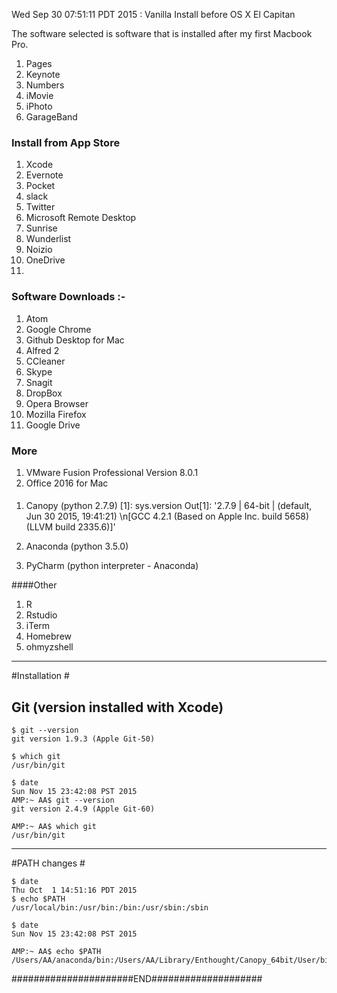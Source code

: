 Wed Sep 30 07:51:11 PDT 2015 :  Vanilla Install before OS X El Capitan


The software selected is software that is installed after my first Macbook Pro.


1. Pages
2. Keynote
3. Numbers
4. iMovie
5. iPhoto
6. GarageBand


### Install from App Store

1.  Xcode  
2.  Evernote
3.  Pocket
4.  slack
5.  Twitter
6.  Microsoft Remote Desktop
7.  Sunrise
8.  Wunderlist
9.  Noizio
10. OneDrive
11.

### Software Downloads :-
1. Atom
2. Google Chrome
3. Github Desktop for Mac
4. Alfred 2
5. CCleaner
6. Skype
7. Snagit
8. DropBox
9. Opera Browser
10. Mozilla Firefox
11. Google Drive

### More
1. VMware Fusion Professional Version 8.0.1
2. Office 2016 for Mac

####
1. Canopy (python 2.7.9)
[1]: sys.version
Out[1]: '2.7.9 | 64-bit | (default, Jun 30 2015, 19:41:21) \n[GCC 4.2.1 (Based on Apple Inc. build 5658) (LLVM build 2335.6)]'

2. Anaconda (python 3.5.0)
3. PyCharm (python interpreter  - Anaconda)

####Other

1. R
2. Rstudio
3. iTerm
4. Homebrew
5. ohmyzshell

------------------------------------------------------
#Installation #

Git (version installed with Xcode)
------------------------------

```
$ git --version
git version 1.9.3 (Apple Git-50)

$ which git
/usr/bin/git

$ date
Sun Nov 15 23:42:08 PST 2015
AMP:~ AA$ git --version
git version 2.4.9 (Apple Git-60)

AMP:~ AA$ which git
/usr/bin/git

```

------------------------------------------------------

#PATH changes #

```
$ date
Thu Oct  1 14:51:16 PDT 2015
$ echo $PATH
/usr/local/bin:/usr/bin:/bin:/usr/sbin:/sbin

$ date
Sun Nov 15 23:42:08 PST 2015

AMP:~ AA$ echo $PATH
/Users/AA/anaconda/bin:/Users/AA/Library/Enthought/Canopy_64bit/User/bin:/usr/local/bin:/usr/bin:/bin:/usr/sbin:/sbin
```


######################END####################
